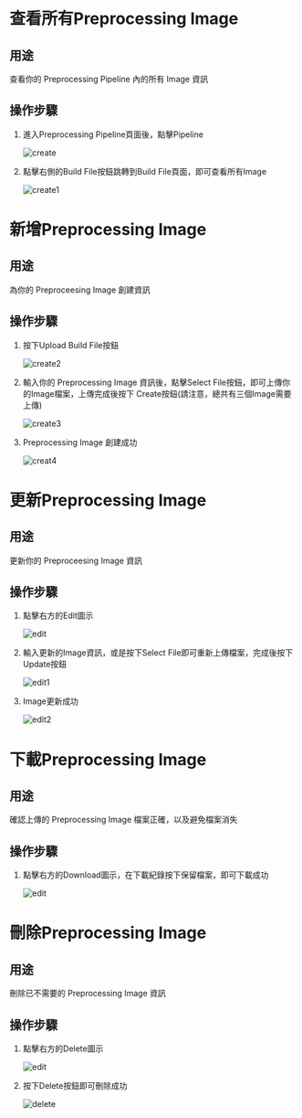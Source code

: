 # 查看所有Preprocessing Image

## 用途

查看你的 Preprocessing Pipeline 內的所有 Image 資訊

## 操作步驟

1. 進入Preprocessing Pipeline頁面後，點擊Pipeline
    
    ![create](../images/preprocessing/config/create.png)
    
2. 點擊右側的Build File按鈕跳轉到Build File頁面，即可查看所有Image
    
    ![create1](../images/preprocessing/config/create1.png)


# 新增Preprocessing Image

## 用途

為你的 Preproceesing Image 創建資訊

## 操作步驟
    
1. 按下Upload Build File按鈕
    
    ![create2](../images/preprocessing/image/create.png)
    
2. 輸入你的 Preprocessing Image 資訊後，點擊Select File按鈕，即可上傳你的Image檔案，上傳完成後按下 Create按鈕(請注意，總共有三個Image需要上傳)
    
    ![create3](../images/preprocessing/image/create1.png)

3. Preprocessing Image 創建成功

    ![creat4](../images/preprocessing/image/create2.png)


# 更新Preprocessing Image

## 用途

更新你的 Preproceesing Image 資訊

## 操作步驟

1. 點擊右方的Edit圖示
    
    ![edit](../images/preprocessing/image/edit.png)
    
2. 輸入更新的Image資訊，或是按下Select File即可重新上傳檔案，完成後按下Update按鈕
    
    ![edit1](../images/preprocessing/image/edit1.png)
    
3. Image更新成功
    
    ![edit2](../images/preprocessing/image/edit2.png)


# 下載Preprocessing Image

## 用途

確認上傳的 Preprocessing Image 檔案正確，以及避免檔案消失

## 操作步驟

1. 點擊右方的Download圖示，在下載紀錄按下保留檔案，即可下載成功
    
    ![edit](../images/preprocessing/image/edit2.png)


# 刪除Preprocessing Image

## 用途

刪除已不需要的 Preprocessing Image 資訊

## 操作步驟

1. 點擊右方的Delete圖示
    
    ![edit](../images/preprocessing/image/edit2.png)

2. 按下Delete按鈕即可刪除成功
    
    ![delete](../images/preprocessing/image/delete.png)